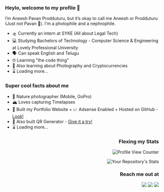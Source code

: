 ### Heylo, welcome to my profile 🦊


I’m Aneesh Pavan Prodduturu, but it’s okay to call me Aneesh or Prodduturu (Just not Pavan 😬). I'm a photophile and a nephrophile.

- 🛸 Currently an intern at SYKE (All about Legal Tech)
- 💻 Studying Bachelors of Technology - Computer Science & Engineering at Lovely Professional University
- 🗣️ Can speak English and Telugu
- 🤓 Learning "the code thing"
- 🔗 Also learning about Photography and Cryptocurrencies
- ⌛ Loading more...

### Super cool facts about me 

- 📸 Nature photographer (Mobile, GoPro)
- 🏔️ Loves capturing Timelapses
- 🔗 Built my Portfolio Website + 📈 Adsense Enabled + Hosted on GitHub - <a href="https://aneeshpavan.github.io/" target="_blank">Look!</a>
- 🔗 Also built QR Generator - <a href="https://qrcode--generator.herokuapp.com/" target="_blank">Give it a try!</a>
- ⌛ Loading more...

<div align="right">
  
### Flexing my Stats
  
![Profile View Counter](https://komarev.com/ghpvc/?username=aneeshpavan&label=PROFILE+VIEWS&style=for-the-badge)

![Your Repository's Stats](https://github-readme-stats.vercel.app/api?username=aneeshpavan&show_icons=true) 
  
 ### Reach me out at
  <a href="https://instagram.com/anee_shh" target="_blank"><img src="https://img.shields.io/badge/-Instagram-%23E4405F?style=for-the-badge&logo=instagram&logoColor=white" target="_blank"></a>
  <a href="https://www.linkedin.com/in/aneeshprodduturu/" target="_blank"><img src="https://img.shields.io/badge/-LinkedIn-%230077B5?style=for-the-badge&logo=linkedin&logoColor=white" target="_blank"></a>
  <a href = "mailto:aneeshpavan.com"><img src="https://img.shields.io/badge/-Gmail-%23333?style=for-the-badge&logo=gmail&logoColor=white" target="_blank"></a>
  </div>
